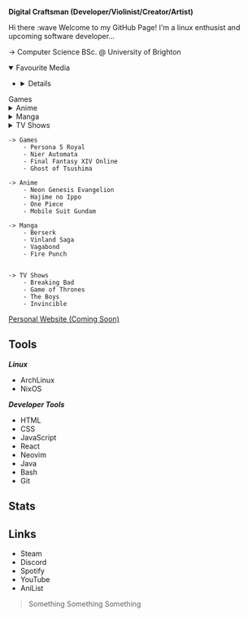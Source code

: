 **Digital Craftsman (Developer/Violinist/Creator/Artist)**

Hi there :wave Welcome to my GitHub Page! I'm a linux enthusist and upcoming software developer...

-> Computer Science BSc. @ University of Brighton <br>

<details open>
    <summary>Favourite Media</summary>
    
+ <details>
<summary>Games</summary>
</details>

<details>
<summary>Anime</summary>
</details>

<details>
<summary>Manga</summary>
</details>

<details>
<summary>TV Shows</summary>
</details>
</details>
  </details>

    -> Games 
        - Persona 5 Royal
        - Nier Automata 
        - Final Fantasy XIV Online
        - Ghost of Tsushima 

    -> Anime 
        - Neon Genesis Evangelion 
        - Hajime no Ippo
        - One Piece
        - Mobile Suit Gundam

    -> Manga
        - Berserk
        - Vinland Saga 
        - Vagabond 
        - Fire Punch 


    -> TV Shows 
        - Breaking Bad
        - Game of Thrones 
        - The Boys
        - Invincible 

    
[Personal Website (Coming Soon)](url) 
    
## Tools

***Linux*** 
- ArchLinux
- NixOS 

***Developer Tools*** 
- HTML
- CSS
- JavaScript
- React 
- Neovim
- Java 
- Bash
- Git 

## Stats 

## Links
- Steam
- Discord
- Spotify 
- YouTube 
- AniList


> Something Something Something
